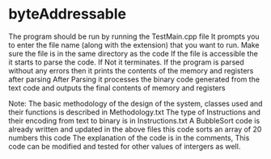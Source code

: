 # byteAddressable

The program should be run by running the TestMain.cpp file
It prompts you to enter the file name (along with the extension) that you want to run.
Make sure the file is in the same directory as the code
If the file is accessible the it starts to parse the code. If Not it terminates.
If the program is parsed without any errors then it prints the contents of the memory and registers after parsing
After Parsing it processes the binary code generated from the text code and outputs the final contents of memory and registers

Note:
The basic methodology of the design of the system, classes used and their functions is described in Methodology.txt
The type of Instructions and their encoding from text to binary is in Instructions.txt
A BubbleSort code is already written and updated in the above files this code sorts an array of 20 numbers this code 
The explanation of the code is in the comments, This code can be modified and tested for other values of intergers as well.
